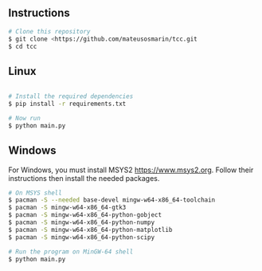 ## Instructions

```bash
# Clone this repository
$ git clone <https://github.com/mateusosmarin/tcc.git
$ cd tcc
```

## Linux

```bash

# Install the required dependencies
$ pip install -r requirements.txt

# Now run
$ python main.py
```

## Windows

For Windows, you must install MSYS2 <https://www.msys2.org>. Follow their instructions then install the needed packages.

```bash
# On MSYS shell
$ pacman -S --needed base-devel mingw-w64-x86_64-toolchain
$ pacman -S mingw-w64-x86_64-gtk3
$ pacman -S mingw-w64-x86_64-python-gobject
$ pacman -S mingw-w64-x86_64-python-numpy
$ pacman -S mingw-w64-x86_64-python-matplotlib
$ pacman -S mingw-w64-x86_64-python-scipy

# Run the program on MinGW-64 shell
$ python main.py
```
